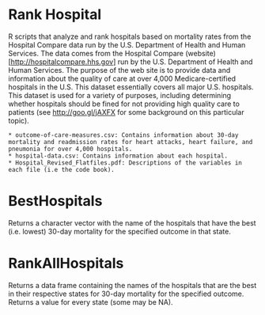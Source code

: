 # Rank Hospital
R scripts that analyze and rank hospitals based on mortality rates from the Hospital Compare data run by the U.S. Department of Health and Human Services.
The data comes from the Hospital Compare (website)[http://hospitalcompare.hhs.gov] run by the U.S. Department of Health and Human Services. The purpose of the web site is to provide data and information about the quality of care at over 4,000 Medicare-certified hospitals in the U.S. This dataset essentially covers all major U.S. hospitals. This dataset is used for a variety of purposes, including determining whether hospitals should be fined for not providing high quality care to patients (see http://goo.gl/jAXFX for some background on this particular topic).

    * outcome-of-care-measures.csv: Contains information about 30-day mortality and readmission rates for heart attacks, heart failure, and pneumonia for over 4,000 hospitals.
    * hospital-data.csv: Contains information about each hospital.
    * Hospital_Revised_Flatfiles.pdf: Descriptions of the variables in each file (i.e the code book).
# BestHospitals
Returns a character vector with the name of the hospitals that have the best (i.e. lowest) 30-day mortality for the specified outcome in that state.

# RankAllHospitals
Returns a data frame containing the names of the hospitals that are the best in their respective states for 30-day mortality for the specified outcome. Returns a value for every state (some may be NA).
